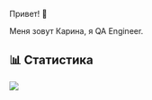 Привет! 👋

Меня зовут Карина, я QA Engineer.

## 📊 Статистика

![](https://github-readme-stats.vercel.app/api/top-langs/?layout=donut&langs_count=8&hide_progress=true&username=KarinaLoga)
